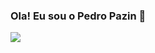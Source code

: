 ### Ola! Eu sou o Pedro Pazin 👋

<picture>
  <source
    srcset="https://github-readme-stats.vercel.app/api?username=pedropazin&show_icons=true&theme=graywhite&hide_border=true&include_all_commits=true"
    media="(prefers-color-scheme: dark)"
  />
  <source
    srcset="https://github-readme-stats.vercel.app/api?username=pedropazin&show_icons=true&theme=rose&hide_border=true&include_all_commits=true"
    media="(prefers-color-scheme: light), (prefers-color-scheme: no-preference)"
  />
  <img src="https://github-readme-stats.vercel.app/api?username=anuraghazra&show_icons=true" />
</picture>
